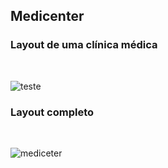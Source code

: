 ## Medicenter

### Layout de uma clínica médica

<br>

![teste](https://user-images.githubusercontent.com/73248933/226208449-d8f98802-8b6a-4943-ac93-89276b821ed0.png)

### Layout completo

<br>

![mediceter](https://user-images.githubusercontent.com/73248933/226208536-f91d3ec9-d0d8-4c3f-b34e-0f5023c05099.png)
